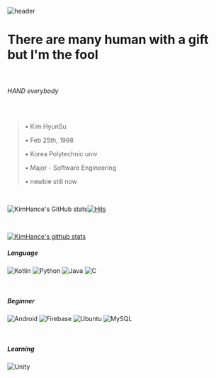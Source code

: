 ![header](https://capsule-render.vercel.app/api?type=wave&color=auto&height=300&section=header&text=Genius%20Hance&fontSize=120&animation=blinking)
# There are many human with a gift but I'm the fool  

<br/>

###### HAND everybody 

<br/>


> • Kim HyunSu
> 
> • Feb 25th, 1998
> 
> • Korea Polytechnic univ
> 
> • Major - Software Engineering
> 
> • newbie still now
> 

<br/>

![KimHance's GitHub stats](https://github-readme-stats.vercel.app/api?username=KimHance&show_icons=true&theme=radical)[![Hits](https://hits.seeyoufarm.com/api/count/incr/badge.svg?url=https%3A%2F%2Fgithub.com%2FKimHance&count_bg=%230F2054&title_bg=%230D63F3&icon=awesomelists.svg&icon_color=%23000000&title=hits&edge_flat=false)](https://hits.seeyoufarm.com)

<br/>


[![KimHance's github stats](https://github-readme-stats.vercel.app/api/top-langs/?username=KimHance&show_icons=true&hide_border=true&title_color=004386&icon_color=004386&layout=compact)](https://github.com/KimHance)
##### Language
![Kotlin](https://img.shields.io/badge/kotlin-%230095D5.svg?style=for-the-badge&logo=kotlin&logoColor=white)  ![Python](https://img.shields.io/badge/python-3670A0?style=for-the-badge&logo=python&logoColor=ffdd54) ![Java](https://img.shields.io/badge/java-%23ED8B00.svg?style=for-the-badge&logo=java&logoColor=white) ![C](https://img.shields.io/badge/c-%2300599C.svg?style=for-the-badge&logo=c&logoColor=white)

<br/>

##### Beginner
 ![Android](https://img.shields.io/badge/Android-3DDC84?style=for-the-badge&logo=android&logoColor=white)  ![Firebase](https://img.shields.io/badge/firebase-%23039BE5.svg?style=for-the-badge&logo=firebase) ![Ubuntu](https://img.shields.io/badge/Ubuntu-E95420?style=for-the-badge&logo=ubuntu&logoColor=white) ![MySQL](https://img.shields.io/badge/mysql-%2300f.svg?style=for-the-badge&logo=mysql&logoColor=white)
 
 <br/>
 
##### Learning
![Unity](https://img.shields.io/badge/unity-%23000000.svg?style=for-the-badge&logo=unity&logoColor=white)

